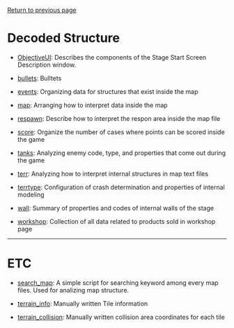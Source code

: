 [Return to previous page](/README.md#decoded)

# Decoded Structure

- [ObjectiveUI](Markdown/decoded_ObjectiveUI.md): Describes the components of the Stage Start Screen Description window.

- [bullets](Markdown/decoded_bullets.md): Bulltets

- [events](Markdown/decoded_events.md): Organizing data for structures that exist inside the map

- [map](Markdown/decoded_map.md): Arranging how to interpret data inside the map

- [respawn](Markdown/decoded_respawn.md): Describe how to interpret the respon area inside the map file

- [score](Markdown/decoded_score.md): Organize the number of cases where points can be scored inside the game

- [tanks](Markdown/decoded_tanks.md): Analyzing enemy code, type, and properties that come out during the game

- [terr](Markdown/decoded_terr.md): Analyzing how to interpret internal structures in map text files

- [terrtype](Markdown/decoded_terrtype.md): Configuration of crash determination and properties of internal modeling

- [wall](Markdown/decoded_wall.md): Summary of properties and codes of internal walls of the stage

- [workshop](Markdown/decoded_workshop.md): Collection of all data related to products sold in workshop page

---

# ETC

- [search_map](Code/search_map.py): A simple script for searching keyword among every map files. Used for analizing map structure.

- [terrain_info](Code/terrain_info.csv): Manually written Tile information

- [terrain_collision](Code/terrain_collision.json): Manually written collision area coordinates for each tile

<!-- - [terrain_info_convert](Code/terrain_info_convert.py):
